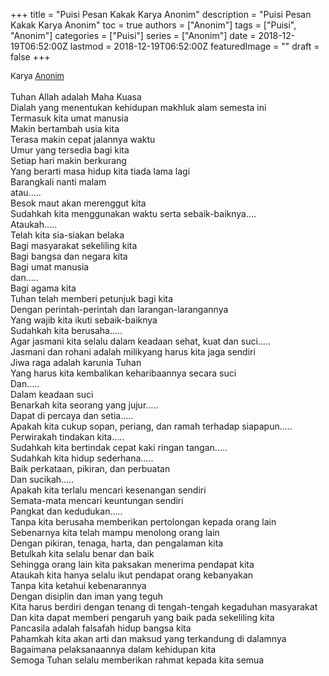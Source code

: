+++
title = "Puisi Pesan Kakak Karya Anonim"
description = "Puisi Pesan Kakak Karya Anonim"
toc = true
authors = ["Anonim"]
tags = ["Puisi", "Anonim"]
categories = ["Puisi"]
series = ["Anonim"]
date = 2018-12-19T06:52:00Z
lastmod = 2018-12-19T06:52:00Z
featuredImage = ""
draft = false
+++

<div style="text-align: justify;">
<div style="font-size: small;">Karya <a href="/authors/anonim/" target="_blank">Anonim</a></div><br />
Tuhan Allah adalah Maha Kuasa<br />
Dialah yang menentukan kehidupan makhluk alam semesta ini<br />
Termasuk kita umat manusia<br />
Makin bertambah usia kita<br />
Terasa makin cepat jalannya waktu<br />
Umur yang tersedia bagi kita<br />
Setiap hari makin berkurang<br />
Yang berarti masa hidup kita tiada lama lagi<br />
Barangkali nanti malam<br />
atau…..<br />
Besok maut akan merenggut kita<br />
Sudahkah kita menggunakan waktu serta sebaik-baiknya….<br />
Ataukah…..<br />
Telah kita sia-siakan belaka<br />
Bagi masyarakat sekeliling kita<br />
Bagi bangsa dan negara kita<br />
Bagi umat manusia<br />
dan…..<br />
Bagi agama kita<br />
Tuhan telah memberi petunjuk bagi kita<br />
Dengan perintah-perintah dan larangan-larangannya<br />
Yang wajib kita ikuti sebaik-baiknya<br />
Sudahkah kita berusaha…..<br />
Agar jasmani kita selalu dalam keadaan sehat, kuat dan suci…..<br />
Jasmani dan rohani adalah milikyang harus kita jaga sendiri<br />
Jiwa raga adalah karunia Tuhan<br />
Yang harus kita kembalikan keharibaannya secara suci<br />
Dan…..<br />
Dalam keadaan suci<br />
Benarkah kita seorang yang jujur…..<br />
Dapat di percaya dan setia…..<br />
Apakah kita cukup sopan, periang, dan ramah terhadap siapapun…..<br />
Perwirakah tindakan kita…..<br />
Sudahkah kita bertindak cepat kaki ringan tangan…..<br />
Sudahkah kita hidup sederhana…..<br />
Baik perkataan, pikiran, dan perbuatan<br />
Dan sucikah…..<br />
Apakah kita terlalu mencari kesenangan sendiri<br />
Semata-mata mencari keuntungan sendiri<br />
Pangkat dan kedudukan…..<br />
Tanpa kita berusaha memberikan pertolongan kepada orang lain<br />
Sebenarnya kita telah mampu menolong orang lain<br />
Dengan pikiran, tenaga, harta, dan pengalaman kita<br />
Betulkah kita selalu benar dan baik<br />
Sehingga orang lain kita paksakan menerima pendapat kita<br />
Ataukah kita hanya selalu ikut pendapat orang kebanyakan<br />
Tanpa kita ketahui kebenarannya<br />
Dengan disiplin dan iman yang teguh<br />
Kita harus berdiri dengan tenang di tengah-tengah kegaduhan masyarakat<br />
Dan kita dapat memberi pengaruh yang baik pada sekeliling kita<br />
Pancasila adalah falsafah hidup bangsa kita<br />
Pahamkah kita akan arti dan maksud yang terkandung di dalamnya<br />
Bagaimana pelaksanaannya dalam kehidupan kita<br />
Semoga Tuhan selalu memberikan rahmat kepada kita semua</div>
